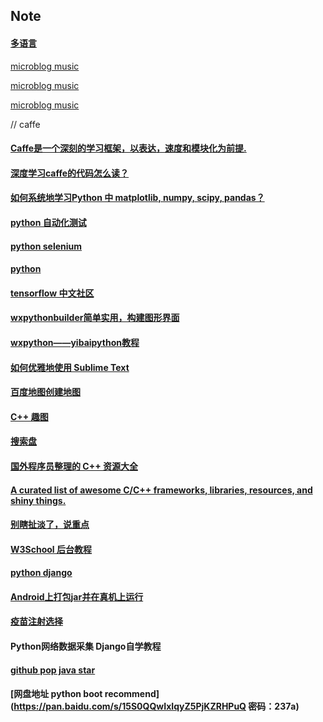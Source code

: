 ## Note

#### [多语言](https://blog.csdn.net/lib739449500/article/details/78543269) 

[microblog music](http://weibo.com/tv/v/F0aumzJdX?from=movie)

[microblog music](http://weibo.com/tv/v/F09QUeurq?from=music)

[microblog music](http://weibo.com/tv/v/F1xrHolVa?from=music)

// caffe

#### [Caffe是一个深刻的学习框架，以表达，速度和模块化为前提.](http://caffe.berkeleyvision.org/)

#### [深度学习caffe的代码怎么读？](https://www.zhihu.com/question/27982282)

#### [如何系统地学习Python 中 matplotlib, numpy, scipy, pandas？](https://www.zhihu.com/question/37180159)

#### [python 自动化测试](http://blog.csdn.net/carolzhang8406/article/details/51601937)

#### [python selenium](http://www.cnblogs.com/fnng/p/3258946.html)

#### [python](http://www.cnblogs.com/fnng/category/454439.html)

#### [tensorflow 中文社区](http://www.tensorfly.cn/)

#### [wxpythonbuilder简单实用，构建图形界面](http://yuyongid.blog.51cto.com/10626891/1717514)
#### [wxpython——yibaipython教程](http://www.yiibai.com/wxpython/)

#### [如何优雅地使用 Sublime Text](http://blog.jobbole.com/95933/)
#### [百度地图创建地图](http://api.map.baidu.com/lbsapi/creatmap/)

#### [C++ 趣图](https://pic4.zhimg.com/51e24922e946c197859ff2bca752da97_r.jpg)
#### [搜索盘](http://www.sosuopan.com/file/108016)
#### [国外程序员整理的 C++ 资源大全](http://www.csdn.net/article/2014-10-24/2822269-c++)
#### [A curated list of awesome C/C++ frameworks, libraries, resources, and shiny things.](https://github.com/fffaraz/awesome-cpp)

#### [别瞎扯淡了，说重点](https://www.zhihu.com/question/20632491)

#### [W3School 后台教程](http://www.ctolib.com/docs//sfile/w3school-back-end/index.html)

#### [python django ](https://borisliu.gitbooks.io/from-python-to-django/content/)

#### [Android上打包jar并在真机上运行](http://blog.csdn.net/zhuvery/article/details/78011345)

#### [疫苗注射选择](https://mp.weixin.qq.com/s?__biz=MzI0NzE0MDcyMA==&mid=2650692626&idx=1&sn=051c86544ba0cb73e5ed5bc2be0f0fef&chksm=f1be640dc6c9ed1b66778c504f1d858bca45cf742d7bee0184a82fe9411c7ebc9196e0cf412e&scene=4#wechat_redirect)

#### Python网络数据采集 Django自学教程
#### [github pop java star](https://github.com/trending?l=java&since=monthly)

#### [网盘地址 python boot recommend](https://pan.baidu.com/s/15S0QQwIxIqyZ5PjKZRHPuQ 密码：237a)
